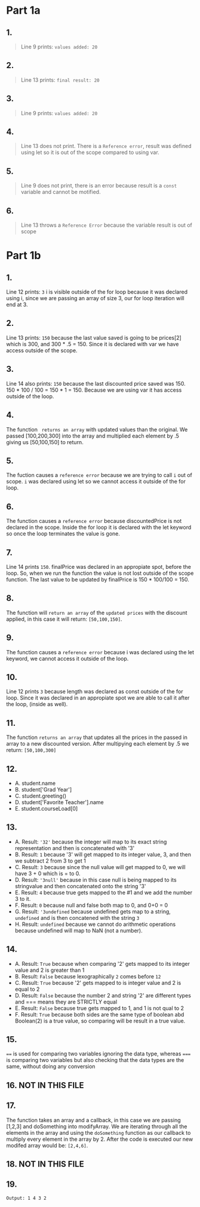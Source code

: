# Part 1a

## 1. 
> Line 9 prints: `values added: 20`
## 2. 
> Line 13 prints: `final result: 20`
## 3. 
> Line 9 prints: `values added: 20`
## 4. 
> Line 13 does not print. There is a  `Reference error`, result was defined using let so it is out of the scope compared to using var.
## 5. 
> Line 9 does not print, there is an error because result is a `const` variable and cannot be motified.
## 6. 
> Line 13 throws a `Reference Error` because the variable result is out of scope

# Part 1b

## 1. 
Line 12 prints: `3` i is visible outside of the for loop because it was declared using i, since we are passing an array of size 3, our for loop iteration will end at 3. 
## 2. 
Line 13 prints: `150` because the last value saved is going to be prices[2] which is 300, and 300 * .5 = 150. Since it is declared with var we have access outside of the scope.
## 3. 
Line 14 also prints: `150` because the last discounted price saved was 150. 150 * 100 / 100 = 150 * 1 = 150. Because we are using var it has access outside of the loop.
## 4. 
The function `` returns an array`` with updated values than the original. We passed [100,200,300] into the array and multiplied each element by .5 giving us [50,100,150] to return.
## 5. 
The fuction causes a `reference error` because we are trying to call `i` out of scope. `i` was declared using let so we cannot access it outside of the for loop.
## 6. 
The function causes a `reference error` because discountedPrice is not declared in the scope. Inside the for loop it is declared with the let keyword so once the loop terminates the value is gone.
## 7. 
Line 14 prints `150`. finalPrice was declared in an appropiate spot, before the loop. So, when we run the function the value is not lost outside of the scope function. The last value to be updated by finalPrice is 150 * 100/100 = 150.
## 8. 
The function will ``return an array`` of the ``updated prices`` with the discount applied, in this case it will return: `[50,100,150]`.
## 9. 
The function causes a `reference error` because i was declared using the let keyword, we cannot access it outside of the loop.
## 10. 
Line 12 prints `3` because length was declared as const outside of the for loop. Since it was declared in an appropiate spot we are able to call it after the loop, (inside as well).
## 11. 
The function `returns an array` that updates all the prices in the passed in array to a new discounted version. After multipying each element by .5 we return: `[50,100,300]`
## 12. 
 - A. student.name
 - B. student['Grad Year']
 - C. student.greeting()
 - D. student['Favorite Teacher'].name
 - E. student.courseLoad[0]
## 13. 
 - A. Result: `'32'` because the integer will map to its exact string representation and then is concatenated with '3'
 - B. Result: `1` because '3' will get mapped to its integer value, 3, and then we subtract 2 from 3 to get 1
 - C. Result: `3` because since the null value will get mapped to 0, we will have 3 + 0 which is = to 0.
 - D. Result: `'3null'` because in this case null is being mapped to its stringvalue and then concatenated onto the string '3'
 - E. Result: `4` because true gets mapped to the #1 and we add the number 3 to it.
 - F. Result: `0` because null and false both map to 0, and 0+0 = 0
 - G. Result: `'3undefined` because undefined gets map to a string, `undefined` and is then concatened with the string `3`
 - H. Result: `undefined` because we cannot do arithmetic operations because undefined will map to NaN (not a number).
## 14.
 - A. Result: `True` because when comparing '2' gets mapped to its integer value and 2 is greater than 1
 - B. Result: `False` because lexographically `2` comes before `12`
 - C. Result: `True` because '2' gets mapped to is integer value and 2 is equal to 2
 - D. Result: `False` because the number 2 and string '2' are different types and === means they are STRICTLY equal
 - E. Result: `False` because true gets mapped to 1, and 1 is not qual to 2
 - F. Result: `True` because both sides are the same type of boolean abd Boolean(2) is a true value, so comparing will be result in a true value.
## 15. 
`==` is used for comparing two variables ignoring the data type, whereas `===` is comparing two variables but also checking that the data types are the same, without doing any conversion
## 16. NOT IN THIS FILE
## 17. 
The function takes an array and a callback, in this case we are passing [1,2,3] and doSomething into modifyArray. We are iterating through all the elements in the array and using the `doSomething` function as our callback to multiply every element in the array by 2. After the code is executed our new modifed array would be: `[2,4,6]`.
## 18. NOT IN THIS FILE
## 19. 
`Output: 1 4 3 2`